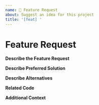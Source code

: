 ```yaml
---
name: 🚀 Feature Request
about: Suggest an idea for this project
title: '[feat] '
---
```


<!-- Please make sure you are posting an technical issue related to Dingocoin Core. --> 

<!-- For general questions about Dingocoin or wallet recovery please use one of the various communities:
* [Dogeducation on reddit](https://www.reddit.com/r/dogeducation/)
* [Discord](https://discord.com/invite/dingocoin) -->

<!-- ISSUES MISSING IMPORTANT INFORMATION MAY BE CLOSED WITHOUT INVESTIGATION. -->

# Feature Request

**Describe the Feature Request**
<!-- A clear and concise description of what the feature request is. Please include if your feature request is related to a problem. -->

**Describe Preferred Solution**
<!-- A clear and concise description of what you want to happen. -->

**Describe Alternatives**
<!-- A clear and concise description of any alternative solutions or features you've considered. -->

**Related Code**
<!-- If you are able to illustrate the feature request with an example, please provide a samples via an online code collaborator such as [StackBlitz](https://stackblitz.com), or code snippet on [GitHub](https://github.com). -->

**Additional Context**
<!-- List any other information that is relevant to your issue. Stack traces, related issues, suggestions on how to add, use case, Stack Overflow links, forum links, screenshots, OS if applicable, etc. -->